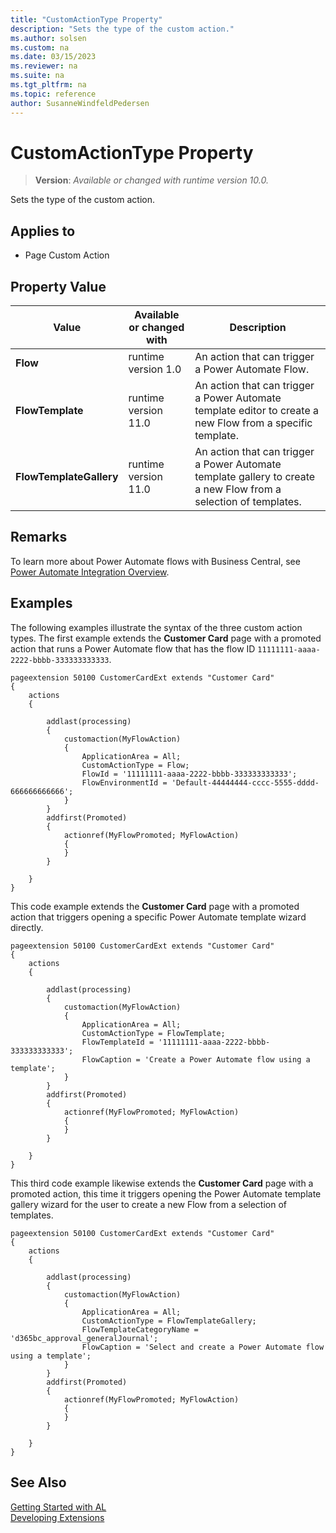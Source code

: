 ```yaml
---
title: "CustomActionType Property"
description: "Sets the type of the custom action."
ms.author: solsen
ms.custom: na
ms.date: 03/15/2023
ms.reviewer: na
ms.suite: na
ms.tgt_pltfrm: na
ms.topic: reference
author: SusanneWindfeldPedersen
---
```

[//]: # (START>DO_NOT_EDIT)
[//]: # (IMPORTANT:Do not edit any of the content between here and the END>DO_NOT_EDIT.)
[//]: # (Any modifications should be made in the .xml files in the ModernDev repo.)
# CustomActionType Property
> **Version**: _Available or changed with runtime version 10.0._

Sets the type of the custom action.

## Applies to
-   Page Custom Action

## Property Value

|Value|Available or changed with|Description|
|-----------|-----------|---------------------------------------|
|**Flow**|runtime version 1.0|An action that can trigger a Power Automate Flow.|
|**FlowTemplate**|runtime version 11.0|An action that can trigger a Power Automate template editor to create a new Flow from a specific template.|
|**FlowTemplateGallery**|runtime version 11.0|An action that can trigger a Power Automate template gallery to create a new Flow from a selection of templates.|

[//]: # (IMPORTANT: END>DO_NOT_EDIT)

## Remarks

To learn more about Power Automate flows with Business Central, see [Power Automate Integration Overview](../../powerplatform/power-automate-overview.md).

## Examples

The following examples illustrate the syntax of the three custom action types. The first example extends the **Customer Card** page with a promoted action that runs a Power Automate flow that has the flow ID `11111111-aaaa-2222-bbbb-333333333333`.

```al
pageextension 50100 CustomerCardExt extends "Customer Card"
{
    actions
    {
        
        addlast(processing)
        {
            customaction(MyFlowAction)
            {
                ApplicationArea = All;
                CustomActionType = Flow;
                FlowId = '11111111-aaaa-2222-bbbb-333333333333';
                FlowEnvironmentId = 'Default-44444444-cccc-5555-dddd-666666666666';
            }
        }
        addfirst(Promoted)
        {
            actionref(MyFlowPromoted; MyFlowAction)
            {
            }
        }

    }
}

```

This code example extends the **Customer Card** page with a promoted action that triggers opening a specific Power Automate template wizard directly.

```al
pageextension 50100 CustomerCardExt extends "Customer Card"
{
    actions
    {
        
        addlast(processing)
        {
            customaction(MyFlowAction)
            {
                ApplicationArea = All;
                CustomActionType = FlowTemplate;
                FlowTemplateId = '11111111-aaaa-2222-bbbb-333333333333';
                FlowCaption = 'Create a Power Automate flow using a template';
            }
        }
        addfirst(Promoted)
        {
            actionref(MyFlowPromoted; MyFlowAction)
            {
            }
        }

    }
}

```

This third code example likewise extends the **Customer Card** page with a promoted action, this time it triggers opening the Power Automate template gallery wizard for the user to create a new Flow from a selection of templates.

```al
pageextension 50100 CustomerCardExt extends "Customer Card"
{
    actions
    {
        
        addlast(processing)
        {
            customaction(MyFlowAction)
            {
                ApplicationArea = All;
                CustomActionType = FlowTemplateGallery;
                FlowTemplateCategoryName = 'd365bc_approval_generalJournal';
                FlowCaption = 'Select and create a Power Automate flow using a template';
            }
        }
        addfirst(Promoted)
        {
            actionref(MyFlowPromoted; MyFlowAction)
            {
            }
        }

    }
}

```

## See Also  
[Getting Started with AL](../devenv-get-started.md)  
[Developing Extensions](../devenv-dev-overview.md)  